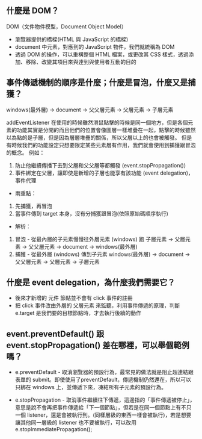 ## 什麼是 DOM？
DOM（文件物件模型，Document Object Model） 
- 瀏覽器提供的橋樑(HTML 與 JavaScript 的橋樑)
- document 中元素，對應到的 JavaScript 物件，我們就統稱為 DOM
- 透過 DOM 的操作，可以重構整個 HTML 檔案，或更改其 CSS 樣式，透過添加、移除、改變其項目來與達到與使用者互動的目的

## 事件傳遞機制的順序是什麼；什麼是冒泡，什麼又是捕獲？
windows(最外層) -> document -> 父父層元素 -> 父層元素 -> 子層元素

addEventListener 在使用的時候雖然滑鼠點擊的時候是同一個地方，但是各個元素的功能其實是分開的而且他們的位置會像圖層一樣堆疊在一起，點擊的時候雖然以為點的是子層，但是因為層層堆疊的關係，所以父層以上的也會被觸發。
但是有時候我們的功能設定只想要限定某些元素層有作用，我們就會使用到捕獲跟冒泡的概念。
例如：
1. 防止他繼續傳播下去到父層和父父層等都觸發 (event.stopPropagation())
2. 事件綁定在父層，讓即使是新增的子層也能享有該功能 (event delegation)，事件代理

- 兩重點：
1. 先捕獲，再冒泡
2. 當事件傳到 target 本身，沒有分捕獲跟冒泡(依照原始碼順序執行)

- 解析：
1. 冒泡 - 從最內層的子元素慢慢往外層元素 (windows) 跑
子層元素 -> 父層元素 -> 父父層元素 -> document -> windows(最外層)
2. 捕獲 - 從最外層 (windows) 傳到子元素
windows(最外層) -> document -> 父父層元素 -> 父層元素 -> 子層元素

## 什麼是 event delegation，為什麼我們需要它？
- 後來才新增的 元件 節點並不會有 click 事件的註冊
- 把 click 事件改由外層的 父層元素 來監聽，利用事件傳遞的原理，判斷 e.target 是我們要的目標節點時，才去執行後續的動作

## event.preventDefault() 跟 event.stopPropagation() 差在哪裡，可以舉個範例嗎？
- e.preventDefault - 取消瀏覽器的預設行為，最常見的做法就是阻止超連結跟表單的 submit。即使使用了preventDefault，傳遞機制仍然還在，所以可以只綁在 windows 上，並傳遞下來，凍結所有子元素的預設行為。

- e.stopPropagation - 取消事件繼續往下傳遞，這邊指的「事件傳遞被停止」，意思是說不會再把事件傳遞給「下一個節點」，但若是在同一個節點上有不只一個 listener，還是會被執行到。(同樣層級的東西一樣會被執行)，若是想要讓其他同一層級的 listener 也不要被執行，可以改用e.stopImmediatePropagation();